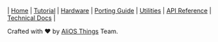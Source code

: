 | [Home](Home) | [Tutorial](Quick-Start) | [Hardware](AliOS-Things-Hardware) | [Porting Guide](AliOS-Things-Porting-Guide) | [Utilities](AliOS-Things-Utilities) | [API Reference](AliOS-Things-API-Guide) | [Technical Docs](AliOS-Things-Technical-Overview) |  

Crafted with :heart: by [AliOS Things](https://github.com/alibaba/AliOS-Things) Team.

